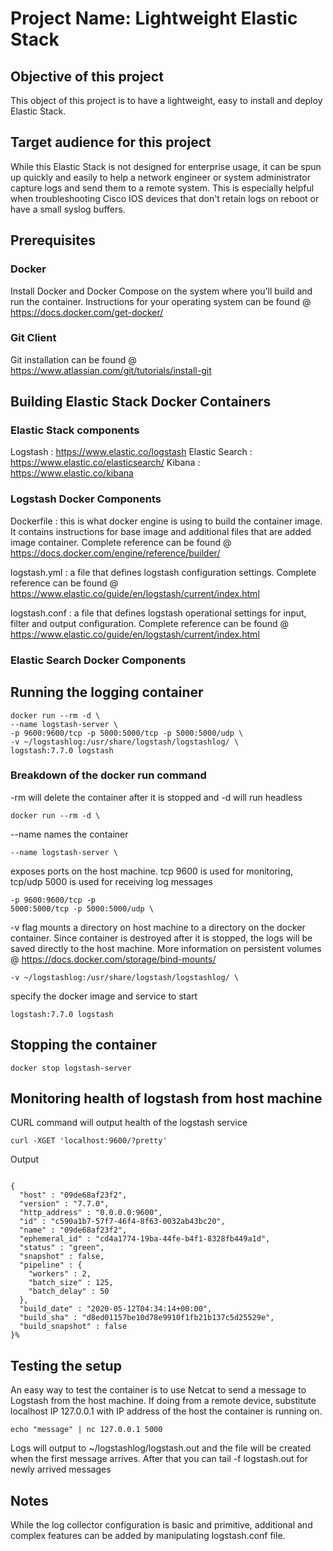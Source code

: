 # Project Name: Lightweight Elastic Stack

## Objective of this project

This object of this project is to have a lightweight, easy to install and deploy Elastic Stack.

## Target audience for this project

While this Elastic Stack is not designed for enterprise usage, it can be spun up quickly and easily to help a network engineer or system administrator capture logs and send them to a remote system. This is especially helpful when troubleshooting Cisco IOS devices that don't retain logs on reboot or have a small syslog buffers.

## Prerequisites

### Docker
Install Docker and Docker Compose on the system where you'll build and run the container. Instructions for your operating system can be found @ <https://docs.docker.com/get-docker/>

### Git Client
Git installation can be found @ <https://www.atlassian.com/git/tutorials/install-git>


## Building Elastic Stack Docker Containers

### Elastic Stack components
Logstash 
: <https://www.elastic.co/logstash>
Elastic Search 
: <https://www.elastic.co/elasticsearch/>
Kibana 
: <https://www.elastic.co/kibana>

### Logstash Docker Components
Dockerfile 
:  this is what docker engine is using to build the container image. It contains instructions for base image and additional files that are added image container. Complete reference can be found @ <https://docs.docker.com/engine/reference/builder/>

logstash.yml
:  a file that defines logstash configuration settings. Complete reference can be found @ <https://www.elastic.co/guide/en/logstash/current/index.html>

logstash.conf
:  a file that defines logstash operational settings for input, filter and output configuration. Complete reference can be found @ <https://www.elastic.co/guide/en/logstash/current/index.html>


### Elastic Search Docker Components


## Running the logging container

<pre><code>docker run --rm -d \
--name logstash-server \
-p 9600:9600/tcp -p 5000:5000/tcp -p 5000:5000/udp \
-v ~/logstashlog:/usr/share/logstash/logstashlog/ \
logstash:7.7.0 logstash </code></pre>

### Breakdown of the docker run command
-rm will delete the container after it is stopped and -d will run headless <pre><code>docker run --rm -d \ </code></pre> 
--name names the container <pre><code>--name logstash-server \ </code></pre> 
exposes ports on the host machine. tcp 9600 is used for monitoring, tcp/udp 5000 is used for receiving log messages <pre><code>-p 9600:9600/tcp -p 5000:5000/tcp -p 5000:5000/udp \ </code></pre> 
-v flag mounts a directory on host machine to a directory on the docker container. Since container is destroyed after it is stopped, the logs will be saved directly to the host machine. More information on persistent volumes @ <https://docs.docker.com/storage/bind-mounts/> <pre><code>-v ~/logstashlog:/usr/share/logstash/logstashlog/ \ </code></pre> 
specify the docker image and service to start <pre><code>logstash:7.7.0 logstash </code></pre> 

## Stopping the container

<pre><code>docker stop logstash-server</code></pre>

## Monitoring health of logstash from host machine

CURL command will output health of the logstash service<pre><code>curl -XGET 'localhost:9600/?pretty'</code></pre>

Output
<pre><code>
{
  "host" : "09de68af23f2",
  "version" : "7.7.0",
  "http_address" : "0.0.0.0:9600",
  "id" : "c590a1b7-57f7-46f4-8f63-0032ab43bc20",
  "name" : "09de68af23f2",
  "ephemeral_id" : "cd4a1774-19ba-44fe-b4f1-8328fb449a1d",
  "status" : "green",
  "snapshot" : false,
  "pipeline" : {
    "workers" : 2,
    "batch_size" : 125,
    "batch_delay" : 50
  },
  "build_date" : "2020-05-12T04:34:14+00:00",
  "build_sha" : "d8ed01157be10d78e9910f1fb21b137c5d25529e",
  "build_snapshot" : false
}%
</code></pre>

## Testing the setup
An easy way to test the container is to use Netcat to send a message to Logstash from the host machine. If doing from a remote device, substitute localhost IP 127.0.0.1 with IP address of the host the container is running on.
<pre><code>echo "message" | nc 127.0.0.1 5000</code></pre> 

Logs will output to ~/logstashlog/logstash.out and the file will be created when the first message arrives. After that you can tail -f logstash.out for newly arrived messages

## Notes
While the log collector configuration is basic and primitive, additional and complex features can be added by manipulating logstash.conf file. 
